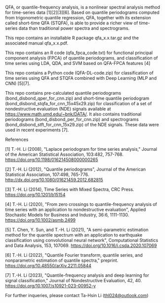 QFA, or quantile-frequency analysis, is a nonlinear spectral analysis method for time-series data [1][2][3][6]. Based on quantile periodograms computed from trigonometric quantile regression, QFA, together with its extension called short-time QFA (STQFA), is able to provide a richer view of time-series data than traditional power spectra and spectrograms.

This repo contains an installable R package qfa_x.x.tar.gz and the associated manual qfa_x.x.pdf.

This repo contains an R code (qfa_fpca_code.txt) for functional principal component analysis (FPCA) of quantile periodograms, and classification of time series using LDA, QDA, and SVM based on QFA-FPCA features [4]

This repo contains a Python code (QFA-DL-code.zip) for classification of time series using QFA and STQFA combined with Deep Learning (MLP and CNN) [5][7].

This repo contains pre-calculated quantile periodograms (bond_disbond_qper_for_cnn.zip) and short-time quantile periodogram (bond_disbond_stqfa_for_cnn_15x45x29.zip) for classification of a set of nondestructive evaluation (NDE) signals available at https://www.math.umd.edu/~bnk/DATA/. It also contains traditional periodograms (bond_disbond_per_for_cnn.zip) and spectrograms (bond_disbond_stft_for_cnn_15x29.zip) of the NDE signals. These data were used in recent experiments [7].

References

[1] T.-H. Li (2008), "Laplace periodogram for time series analysis," Journal of the American Statistical Association, 103:482, 757-768. https://doi.org/10.1198/016214508000000265

[2] T.-H. Li (2012), "Quantile periodograms", Journal of the American Statistical Association, 107:498, 765-776. http://dx.doi.org/10.1080/01621459.2012.682815

[3] T.-H. Li (2014), Time Series with Mixed Spectra, CRC Press. https://doi.org/10.1201/b15154

[4] T.-H. Li (2020), "From zero crossings to quantile-frequency analysis of time series with an application to nondestructive evaluation", Applied Stochastic Models for Business and Industry, 36:6, 1111-1130. https://doi.org/10.1002/asmb.2499

[5] T. Chen, Y. Sun, and T.-H. Li (2021), "A semi-parametric estimation method for the quantile spectrum with an application to earthquake classification using convolutional neural network", Computational Statistics and Data Analysis, 153, 107069. https://doi.org/10.1016/j.csda.2020.107069

[6] T.-H. Li (2022), "Quantile Fourier transform, quantile series, and nonparametric estimation of quantile spectra," preprint. https://doi.org/10.48550/arXiv.2211.05844

[7] T.-H. Li (2023), "Quantile-frequency analysis and deep learning for signal classification," Journal of Nondestructive Evaluation, 42, 40. https://doi.org/10.1007/s10921-023-00952-y

For further inqueries, please contact Ta-Hsin Li (thl024@outlook.com)

